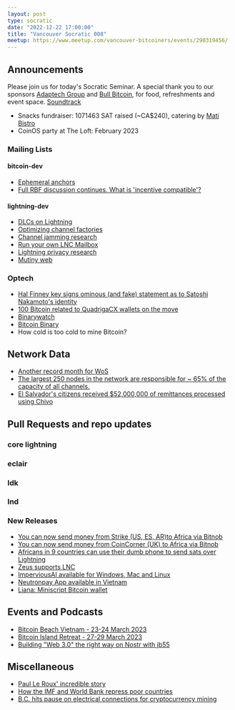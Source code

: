 ```yaml
---
layout: post
type: socratic
date: "2022-12-22 17:00:00"
title: "Vancouver Socratic 008"
meetup: https://www.meetup.com/vancouver-bitcoiners/events/290319456/
---
```


## Announcements
Please join us for today's Socratic Seminar. A special thank you to our sponsors [Adaptech Group](https://adaptechgroup.com/) and [Bull Bitcoin](https://www.bullbitcoin.com/), for food, refreshments and event space. [Soundtrack](https://rss.com/podcasts/btcjune/)

- Snacks fundraiser: 1071463 SAT raised (~CA$240), catering by [Mati Bistro](https://www.matibistro.com/)
- CoinOS party at The Loft: February 2023

### Mailing Lists

#### bitcoin-dev

- [Ephemeral anchors](https://lists.linuxfoundation.org/pipermail/bitcoin-dev/2022-November/021222.html)
- [Full RBF discussion continues. What is 'incentive compatible'?](https://github.com/bitcoin/bitcoin/pull/26451)

#### lightning-dev

- [DLCs on Lightning](https://medium.com/crypto-garage/dlc-on-lightning-cb5d191f6e64)
- [Optimizing channel factories](https://lists.linuxfoundation.org/pipermail/lightning-dev/2022-December/003782.html)
- [Channel jamming research](https://lists.linuxfoundation.org/pipermail/lightning-dev/2022-November/003754.html)
- [Run your own LNC Mailbox](https://docs.lightning.engineering/lightning-network-tools/lightning-terminal/mailbox)
- [Lightning privacy research](https://lightningprivacy.com/en/introduction)
- [Mutiny web](https://makers.bolt.fun/story/mutiny-web-pitch--476)

<!-- #### dlc-dev -->


### Optech

- [Hal Finney key signs ominous (and fake) statement as to Satoshi Nakamoto's identity](https://gist.github.com/johnzweng/09aa944d9379607ce2442c8199034b59)
- [100 Bitcoin related to QuadrigaCX wallets on the move](https://www.coindesk.com/policy/2022/12/19/bitcoin-addresses-tied-to-defunct-canadian-crypto-exchange-quadrigacx-wake-up/)
- [Binarywatch](https://binarywatch.org/)
- [Bitcoin Binary](https://bitcoinbinary.org/)
- How cold is too cold to mine Bitcoin?

<!-- ### Bitcoinomics -->



## Network Data

- [Another record month for WoS](https://twitter.com/kerooke/status/1603812141966016520)
- [The largest 250 nodes in the network are responsible  for ~  65% of the capacity of all channels.](https://twitter.com/thomas_fahrer/status/1605650356699947009)
- [El Salvador's citizens received $52,000,000 of remittances processed using Chivo](https://twitter.com/documentingbtc/status/1605284970490220544)

<!-- ## Research -->



<!-- ## InfoSec -->


## Pull Requests and repo updates

<!-- ### Bitcoin Core -->

<!-- ### rust-bitcoin -->

<!-- ### secp256k1 -->

<!-- ### secp256k1-zkp -->

<!-- ### BIPs -->

<!-- ### eclair -->

### core lightning

### eclair

### ldk

### lnd

<!-- ### rust-lightning -->


<!-- ### BOLTS -->

### New Releases

- [You can now send money from Strike (US, ES, AR)to Africa via Bitnob](https://twitter.com/Strike/status/1603207276252352513)
- [You can now send money from CoinCorner (UK) to Africa via Bitnob](https://bitcoinmagazine.com/business/bitcoin-enables-instant-fiat-transfers-to-africa)
- [Africans in 9 countries can use their dumb phone to send sats over Lightning](https://www.coindesk.com/tech/2022/12/20/machankuras-bitcoin-wallet-targets-africans-with-old-school-phones-and-no-internet/)
- [Zeus supports LNC](https://twitter.com/zeusln/status/1604926345988939795)
- [ImperviousAI available for Windows, Mac and Linux](https://twitter.com/imperviousai/status/1602918728559169536)
- [Neutronpay App available in Vietnam](https://twitter.com/subnetmask/status/1599973707803668480)
- [Liana: Miniscript Bitcoin wallet](https://twitter.com/KLoaec/status/1605627027746324497)

## Events and Podcasts

- [Bitcoin Beach Vietnam - 23-24 March 2023](https://twitter.com/bitcoinbeachvn/status/1602765357177266177)
- [Bitcoin Island Retreat - 27-29 March 2023](https://twitter.com/bitcoinislandph/status/1604815889148579841)
- [Building "Web 3.0" the right way on Nostr with jb55](https://www.youtube.com/watch?v=_Y_Mlk__KR0)

## Miscellaneous

- [Paul Le Roux' incredible story](https://magazine.atavist.com/the-mastermind/)
- [How the IMF and World Bank repress poor countries](https://bitcoinmagazine.com/culture/imf-world-bank-repress-poor-countries)
- [B.C. hits pause on electrical connections for cryptocurrency mining](https://news.gov.bc.ca/releases/2022EMLI0067-001928)
